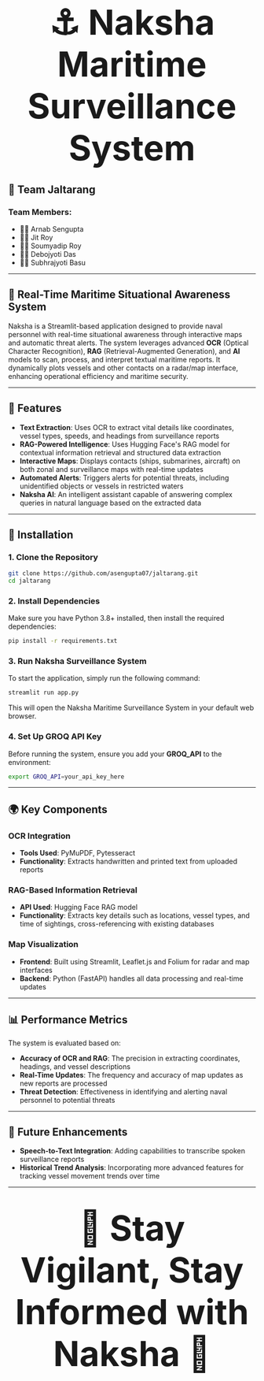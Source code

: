 <div align="center">

# <span style="font-size: 2.5em">⚓ Naksha Maritime Surveillance System</span>
</div>

## 👥 Team Jaltarang

### Team Members:
* 👨‍💻 Arnab Sengupta
* 👨‍💻 Jit Roy
* 👨‍💻 Soumyadip Roy
* 👨‍💻 Debojyoti Das
* 👨‍💻 Subhrajyoti Basu
---

## 🌊 **Real-Time Maritime Situational Awareness System**

Naksha is a Streamlit-based application designed to provide naval personnel with real-time situational awareness through interactive maps and automatic threat alerts. The system leverages advanced **OCR** (Optical Character Recognition), **RAG** (Retrieval-Augmented Generation), and **AI** models to scan, process, and interpret textual maritime reports. It dynamically plots vessels and other contacts on a radar/map interface, enhancing operational efficiency and maritime security.

---

## 🚢 Features

* **Text Extraction**: Uses OCR to extract vital details like coordinates, vessel types, speeds, and headings from surveillance reports
* **RAG-Powered Intelligence**: Uses Hugging Face's RAG model for contextual information retrieval and structured data extraction
* **Interactive Maps**: Displays contacts (ships, submarines, aircraft) on both zonal and surveillance maps with real-time updates
* **Automated Alerts**: Triggers alerts for potential threats, including unidentified objects or vessels in restricted waters
* **Naksha AI**: An intelligent assistant capable of answering complex queries in natural language based on the extracted data

---

## 📜 Installation

### 1. Clone the Repository
```bash
git clone https://github.com/asengupta07/jaltarang.git
cd jaltarang
```

### 2. Install Dependencies
Make sure you have Python 3.8+ installed, then install the required dependencies:
```bash
pip install -r requirements.txt
```

### 3. Run Naksha Surveillance System
To start the application, simply run the following command:
```bash
streamlit run app.py
```
This will open the Naksha Maritime Surveillance System in your default web browser.

### 4. Set Up GROQ API Key
Before running the system, ensure you add your **GROQ_API** to the environment:
```bash
export GROQ_API=your_api_key_here
```
---

## 🌍 Key Components

### OCR Integration
* **Tools Used**: PyMuPDF, Pytesseract
* **Functionality**: Extracts handwritten and printed text from uploaded reports

### RAG-Based Information Retrieval
* **API Used**: Hugging Face RAG model
* **Functionality**: Extracts key details such as locations, vessel types, and time of sightings, cross-referencing with existing databases

### Map Visualization
* **Frontend**: Built using Streamlit, Leaflet.js and Folium for radar and map interfaces
* **Backend**: Python (FastAPI) handles all data processing and real-time updates

---

## 📊 Performance Metrics

The system is evaluated based on:
* **Accuracy of OCR and RAG**: The precision in extracting coordinates, headings, and vessel descriptions
* **Real-Time Updates**: The frequency and accuracy of map updates as new reports are processed
* **Threat Detection**: Effectiveness in identifying and alerting naval personnel to potential threats

---

## 🚀 Future Enhancements

* **Speech-to-Text Integration**: Adding capabilities to transcribe spoken surveillance reports
* **Historical Trend Analysis**: Incorporating more advanced features for tracking vessel movement trends over time

---

<div align="center">

# <span style="font-size: 2.5em">🌊 Stay Vigilant, Stay Informed with Naksha 🌊</span>
</div>
